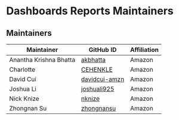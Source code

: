 # Dashboards Reports Maintainers

## Maintainers
| Maintainer             | GitHub ID                                         | Affiliation |
|------------------------|---------------------------------------------------|-------------|
| Anantha Krishna Bhatta | [akbhatta](https://github.com/akbhatta)           | Amazon      |
| Charlotte              | [CEHENKLE](https://github.com/CEHENKLE)           | Amazon      |
| David Cui              | [davidcui-amzn](https://github.com/davidcui-amzn) | Amazon      |
| Joshua Li              | [joshuali925](https://github.com/joshuali925)     | Amazon      |
| Nick Knize             | [nknize](https://github.com/nknize)               | Amazon      |
| Zhongnan Su            | [zhongnansu](https://github.com/zhongnansu)       | Amazon      |
